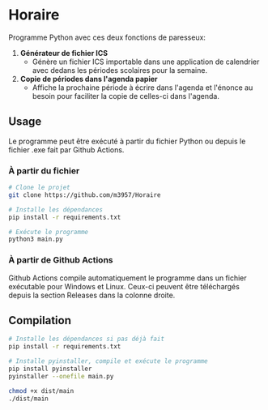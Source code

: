 # Horaire
Programme Python avec ces deux fonctions de paresseux:

1. **Générateur de fichier ICS**
	- Génère un fichier ICS importable dans une application de calendrier avec dedans les périodes scolaires pour la semaine.
2. **Copie de périodes dans l'agenda papier**
	- Affiche la prochaine période à écrire dans l'agenda et l'énonce au besoin pour faciliter la copie de celles-ci dans l'agenda.

## Usage
Le programme peut être exécuté à partir du fichier Python ou depuis le fichier .exe fait par Github Actions.

### À partir du fichier
```bash
# Clone le projet
git clone https://github.com/m3957/Horaire

# Installe les dépendances
pip install -r requirements.txt

# Exécute le programme
python3 main.py
```

### À partir de Github Actions
Github Actions compile automatiquement le programme dans un fichier exécutable pour Windows et Linux.
Ceux-ci peuvent être téléchargés depuis la section Releases dans la colonne droite.

## Compilation
```bash
# Installe les dépendances si pas déjà fait
pip install -r requirements.txt

# Installe pyinstaller, compile et exécute le programme
pip install pyinstaller
pyinstaller --onefile main.py

chmod +x dist/main
./dist/main
```
